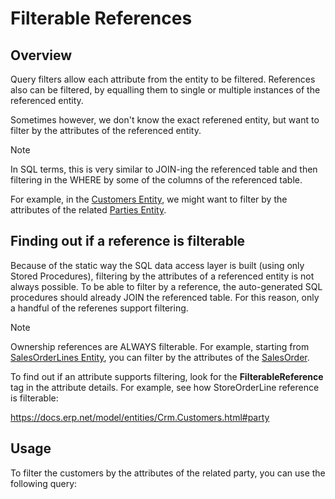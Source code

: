 # Filterable References

## Overview

Query filters allow each attribute from the entity to be filtered.
References also can be filtered, by equalling them to single or multiple instances of the referenced entity.

Sometimes however, we don't know the exact referened entity, but want to filter by the attributes of the referenced entity.

> [!note]
> In SQL terms, this is very similar to JOIN-ing the referenced table and then filtering in the WHERE by some of the columns of the referenced table.

For example, in the [Customers Entity](xref:Crm.Customers), we might want to filter by the attributes of the related [Parties Entity](xref:General.Contacts.Parties).

## Finding out if a reference is filterable

Because of the static way the SQL data access layer is built (using only Stored Procedures), filtering by the attributes of a referenced entity is not always possible.
To be able to filter by a reference, the auto-generated SQL procedures should already JOIN the referenced table.
For this reason, only a handful of the referenes support filtering.

> [!note]
> Ownership references are ALWAYS filterable.
> For example, starting from [SalesOrderLines Entity](xref:Crm.Sales.SalesOrderLines), you can filter by the attributes of the [SalesOrder](xref:Crm.Sales.SalesOrders).

To find out if an attribute supports filtering, look for the **FilterableReference** tag in the attribute details.
For example, see how StoreOrderLine reference is filterable:

<https://docs.erp.net/model/entities/Crm.Customers.html#party>

## Usage

To filter the customers by the attributes of the related party, you can use the following query:

